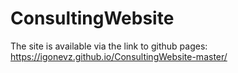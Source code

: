 # ConsultingWebsite
The site is available via the link to github pages: https://igonevz.github.io/ConsultingWebsite-master/
